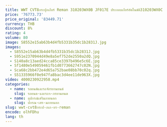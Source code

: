 ```yaml
---
title: WWT CVT8กระปุกเกียร์ Reman 310203WX0B JF017E ประกอบเกียร์อัตโนมัติ310203WX0C jf017e cvt8สำหรับ Pathfinder
price: '76773.73'
price_original: '83449.71'
currency: THB
discount: 8%
rating: 4
volume: 80
image: S8552e15ab63b4d4fb5331b35dc1b2831J.jpg
images:
  - S8552e15ab63b4d4fb5331b35dc1b2831J.jpg
  - S951e2370944d49e8a5ef752de2550a2dQ.jpg
  - S140a8c13aed24cca85ce3397b496e5c6E.jpg
  - Sf1480e549059461fb1d0773662747c02N.jpg
  - Sca68c2bb472e4d65a752bae08bb70c02q.jpg
  - S51335966f0e947fa8bac3d4ee11de963X.jpg
video: 4000230922958.mp4
categories:
  - name: รถยนต์และรถจักรยานยนต์
    slug: รถยนต-และรถจ-กรยานยนต
  - name: อุปกรณ์เสริมภายนอก
    slug: ปกรณ-เสร-มภายนอก
slug: wwt-cvt8กระป-กเก-ยร-reman
encode: olhFDhu
lang: th
---
```

  